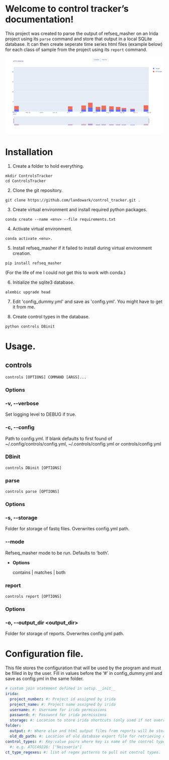 <!-- control tracker documentation master file, created by
sphinx-quickstart on Wed Oct 26 09:44:19 2022.
You can adapt this file completely to your liking, but it should at least
contain the root `toctree` directive. -->
# Welcome to control tracker’s documentation!

This project was created to parse the output of refseq_masher on an Irida project using its ```parse``` command and store that output in a local SQLite database. It can then create seperate time series html files (example below) for each class of sample from the project using its ```report``` command.

![Sample Report](img/example_plot.png)

# Installation

1. Create a folder to hold everything.
```shell
mkdir ControlsTracker
cd ControlsTracker
```

2. Clone the git repository.
```shell
git clone https://github.com/landowark/control_tracker.git .
```

3. Create virtual environment and install required python packages.
```shell
conda create --name <env> --file requirements.txt
```

4. Activate virtual environment.
```shell
conda activate <env>.
```

5. Install refseq_masher if it failed to install during virtual environment creation.
```shell
pip install refseq_masher
```
(For the life of me I could not get this to work with conda.)


6. Initialize the sqlite3 database.
```shell
alembic upgrade head
```

7. Edit 'config_dummy.yml' and save as 'config.yml'. You might have to get it from me.

8. Create control types in the database.
```shell
python controls DBinit
```

# Usage.

## controls

```shell
controls [OPTIONS] COMMAND [ARGS]...
```

### Options


### -v, --verbose
Set logging level to DEBUG if true.


### -c, --config <config>
Path to config.yml. If blank defaults to first found of ~/.config/controls/config.yml, ~/.controls/config.yml or controls/config.yml

### DBinit

```shell
controls DBinit [OPTIONS]
```

### parse

```shell
controls parse [OPTIONS]
```

### Options


### -s, --storage <storage>
Folder for storage of fastq files. Overwrites config.yml path.


### --mode <mode>
Refseq_masher mode to be run. Defaults to ‘both’.


* **Options**

    contains | matches | both


### report

```shell
controls report [OPTIONS]
```

### Options


### -o, --output_dir <output_dir>
Folder for storage of reports. Overwrites config.yml path.

# Configuration file.

This file stores the configuration that will be used by the program and must be filled in by the user.
Fill in values before the ‘#’ in config_dummy.yml and save as config.yml in the same folder.

```yaml
# custom join statement defined in setup.__init__ 
irida:
  project_number: #: Project id assigned by irida
  project_name: #: Project name assigned by irida
  username: #: Username for irida permissions
  password: #: Password for irida permissions
  storage: #: Location to store irida shortcuts (only used if not overridden in command line options)
folder:
  output: #: Where xlsx and html output files from reports will be stored.
  old_db_path: #: Location of old database export file for retrieving dates. Not necessary if date in sample name.
control_types: #: Key:value pairs where key is name of the control type and value is a list of targets.
  #: e.g. ATCC49226: ["Neisseria"]
ct_type_regexes: #: list of regex patterns to pull out control types.
```

